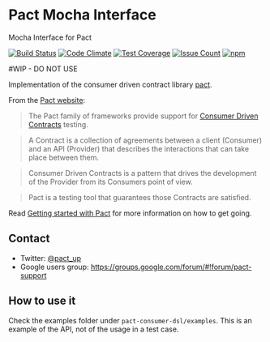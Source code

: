 # Pact Mocha Interface
Mocha Interface for Pact

[![Build Status](https://travis-ci.org/pact-foundation/pact-mocha-interface.svg?branch=master)](https://travis-ci.org/pact-foundation/pact-mocha-interface)
[![Code Climate](https://codeclimate.com/github/pact-foundation/pact-mocha-interface/badges/gpa.svg)](https://codeclimate.com/github/pact-foundation/pact-mocha-interface)
[![Test Coverage](https://codeclimate.com/github/pact-foundation/pact-mocha-interface/badges/coverage.svg)](https://codeclimate.com/github/pact-foundation/pact-mocha-interface/coverage)
[![Issue Count](https://codeclimate.com/github/pact-foundation/pact-mocha-interface/badges/issue_count.svg)](https://codeclimate.com/github/pact-foundation/pact-mocha-interface)
[![npm](https://img.shields.io/github/license/pact-foundation/pact-js-mocha.svg?maxAge=2592000)](https://github.com/pact-foundation/pact-js-mocha/blob/master/LICENSE)

#WIP - DO NOT USE

Implementation of the consumer driven contract library [pact](https://github.com/pact-foundation/pact-specification).

From the [Pact website](http://docs.pact.io/):

>The Pact family of frameworks provide support for [Consumer Driven Contracts](http://martinfowler.com/articles/consumerDrivenContracts.html) testing.

>A Contract is a collection of agreements between a client (Consumer) and an API (Provider) that describes the interactions that can take place between them.

>Consumer Driven Contracts is a pattern that drives the development of the Provider from its Consumers point of view.

>Pact is a testing tool that guarantees those Contracts are satisfied.

Read [Getting started with Pact](http://dius.com.au/2016/02/03/microservices-pact/) for more information on
how to get going.

## Contact

* Twitter: [@pact_up](https://twitter.com/pact_up)
* Google users group: https://groups.google.com/forum/#!forum/pact-support

## How to use it
Check the examples folder under `pact-consumer-dsl/examples`. This is an example of the API, not of the usage in a test case.
